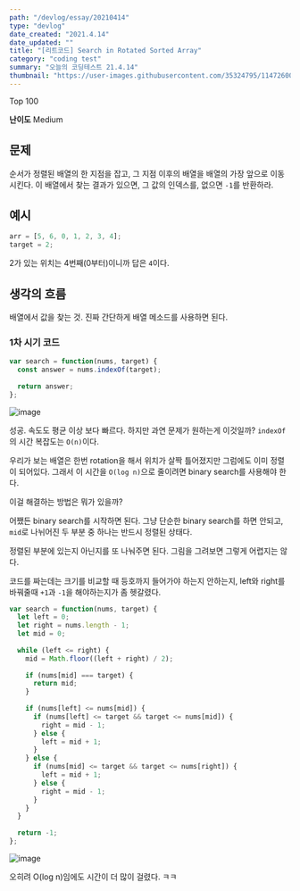 ```yaml
---
path: "/devlog/essay/20210414"
type: "devlog"
date_created: "2021.4.14"
date_updated: ""
title: "[리트코드] Search in Rotated Sorted Array"
category: "coding test"
summary: "오늘의 코딩테스트 21.4.14"
thumbnail: "https://user-images.githubusercontent.com/35324795/114726003-f1e64080-9d77-11eb-9cc8-11fb9408e186.png"
---
```

Top 100

**난이도** Medium

## 문제
순서가 정렬된 배열의 한 지점을 잡고, 그 지점 이후의 배열을 배열의 가장 앞으로 이동시킨다. 이 배열에서 찾는 결과가 있으면, 그 값의 인덱스를, 없으면 `-1`를 반환하라.

## 예시
```js
arr = [5, 6, 0, 1, 2, 3, 4];
target = 2;
```

2가 있는 위치는 4번째(0부터)이니까 답은 `4`이다.

## 생각의 흐름

배열에서 값을 찾는 것. 진짜 간단하게 배열 메소드를 사용하면 된다.

### 1차 시기 코드
```js
var search = function(nums, target) {
  const answer = nums.indexOf(target);
  
  return answer;
};
```

![image](https://user-images.githubusercontent.com/35324795/114726757-9ff1ea80-9d78-11eb-9268-bca6a5c8b0f1.png)

성공. 속도도 평균 이상 보다 빠르다. 하지만 과연 문제가 원하는게 이것일까? `indexOf`의 시간 복잡도는 `O(n)`이다.

우리가 보는 배열은 한번 rotation을 해서 위치가 살짝 틀어졌지만 그럼에도 이미 정렬이 되어있다. 그래서 이 시간을 `O(log n)`으로 줄이려면 binary search를 사용해야 한다.

이걸 해결하는 방법은 뭐가 있을까?

어쨌든 binary search를 시작하면 된다. 그냥 단순한 binary search를 하면 안되고, `mid`로 나뉘어진 두 부분 중 하나는 반드시 정렬된 상태다.

정렬된 부분에 있는지 아닌지를 또 나눠주면 된다. 그림을 그려보면 그렇게 어렵지는 않다.

코드를 짜는데는 크기를 비교할 때 등호까지 들어가야 하는지 안하는지, left와 right를 바꿔줄때 `+1`과 `-1`을 해야하는지가 좀 헷갈렸다.

```js
var search = function(nums, target) {
  let left = 0;
  let right = nums.length - 1;
  let mid = 0;
  
  while (left <= right) {
    mid = Math.floor((left + right) / 2);
    
    if (nums[mid] === target) {
      return mid;
    }
    
    if (nums[left] <= nums[mid]) {
      if (nums[left] <= target && target <= nums[mid]) {
        right = mid - 1;
      } else {
        left = mid + 1;
      }
    } else {
      if (nums[mid] <= target && target <= nums[right]) {
        left = mid + 1;
      } else {
        right = mid - 1;
      }
    }
  }
  
  return -1;
};
```

![image](https://user-images.githubusercontent.com/35324795/114726222-25c16600-9d78-11eb-80c2-5ef23a95fc81.png)

오히려 O(log n)임에도 시간이 더 많이 걸렸다. ㅋㅋ
